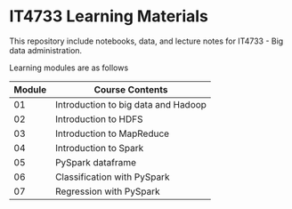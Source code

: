 # IT4733 Learning Materials

This repository include notebooks, data, and lecture notes for IT4733 - Big data administration.

Learning modules are as follows

|Module | Course Contents |
|---|---|
|01 | Introduction to big data and Hadoop |
|02 | Introduction to HDFS	|
|03 | Introduction to MapReduce |
|04 | Introduction to Spark	|
|05 | PySpark dataframe	|
|06 | Classification with PySpark |	
|07 | Regression with PySpark |
